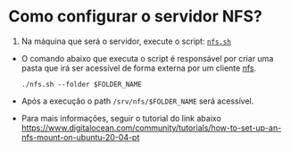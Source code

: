 # Como configurar o servidor NFS?

1. Na máquina que será o servidor, execute o script: [`nfs.sh`](nfs.sh)
  - O comando abaixo que executa o script é responsável por criar uma pasta que irá ser acessível de forma externa por um cliente [nfs](https://www.ibm.com/docs/pt-br/flashsystem-v7000u/1.5.2?topic=system-connecting-using-nfs-from-microsoft-windows-client).
    ```
    ./nfs.sh --folder $FOLDER_NAME
    ```
  - Após a execução o path `/srv/nfs/$FOLDER_NAME` será acessível.

  - Para mais informações, seguir o tutorial do link abaixo
  https://www.digitalocean.com/community/tutorials/how-to-set-up-an-nfs-mount-on-ubuntu-20-04-pt
  